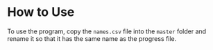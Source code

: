 # How to Use

To use the program, copy the 	`names.csv` file into the `master` folder and rename it so that it has the same name as the progress file. 